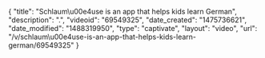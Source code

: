 {
    "title": "Schlaum\u00e4use is an app that helps kids learn German",
    "description": ".",
    "videoid": "69549325",
    "date_created": "1475736621",
    "date_modified": "1488319950",
    "type": "captivate",
    "layout": "video",
    "url": "\/v\/schlaum\u00e4use-is-an-app-that-helps-kids-learn-german\/69549325"
}